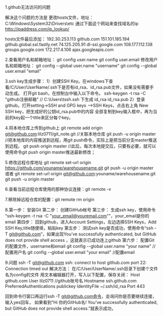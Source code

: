 1.github无法访问的问题

解决这个问题的方法是 更改hosts文件，地址：C:\Windows\System32\Drivers\etc
通过下面这个网站来查找域名的ip
http://ipaddress.com/ip_lookup/

hosts文件最后添加：
192.30.253.113 github.com
151.101.185.194 github.global.ssl.fastly.net
74.125.205.91 dl-ssl.google.com
108.177.112.138 groups.google.com
172.217.4.106 ajax.googleapis.com


2.查看用户名和邮箱地址：
git config user.name
git config user.email
修改用户名和邮箱地址：
git config --global user.name "username"
git config --global user.email "email"

3.ssh key生成步骤：
1）创建SSH Key。在windows下查看/C/User/UserName/.ssh下是否有id_rsa、id_rsa.pub文件，如果没有需要手动生成。
打开git bash，在控制台中输入以下命令。
ssh-keygen -t rsa -C "github注册邮箱" //  C:\Users\tssh\.ssh 下生成 id_rsa id_rsa.pub
2）登录github。打开setting->SSH and GPG keys -->SSH Keys，点击右上角 New SSH key，把生成好的公钥id_rsa.pub中的内容
全部复制到key输入框中，再为当前的key起一个title来区分每个key。

4.将本地仓库上传到github上
git remote add origin git@github.com:lilz0711/git_note.git //关联本地仓库
git push -u origin master   //把本地库的内容推送到远程，用git push命令，实际上是把当前分支master推送到远程。
git push origin master     //此后，每次本地提交后，只要有必要，就可以使用命令git push origin master推送最新修改；

5.修改远程仓库地址
git remote set-url origin https://github.com/youname/warehousename.git
git push -u origin master
或者
git remote set-url origin git@github.com:youname/warehousename.git
git push -u origin master

6.查看当前远程仓库使用的那种协议连接：git remote -v

7.移除掉远程仓库的配置：git remote rm origin


8.第一步： 安装Git
第二步： 创建GitHub帐号
第三步： 生成ssh key，使用命令 “ssh-keygen -t rsa -C "your_email@youremail.com"”，your_email是你的email
第四步： 回到github，进入Account Settings，左边选择SSH Keys，Add SSH Key,title随便填，粘贴key
第五步： 测试ssh key是否成功，使用命令“ssh -T git@github.com”，如果出现You’ve successfully authenticated, but GitHub does not provide shell access ，这就表示已成功连上github
第六步： 配置Git的配置文件，username和email
git config --global user.name "your name" //配置用户名
git config --global user.email "your email" //配置email


9.问题
ssh -T git@github.com
ssh: connect to host github.com port 22: Connection timed out
解决方法：
在/C/User/UserName/.ssh目录下创建个文件名为config的文件
用文本编辑器打开，写入以下配置，保存关闭：
Host github.com
User lilz0711   //github账号名
Hostname ssh.github.com
PreferredAuthentications publickey
IdentityFile ~/.ssh/id_rsa
Port 443

回到命令行窗口再运行ssh -T git@github.com命令，会询问你是否要继续连接，输入yes回车，
如果看到“Hi 你的GitHub名! You've successfully authenticated, but GitHub does not provide shell access.”就表示成功，